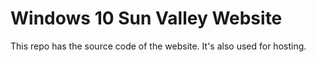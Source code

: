 # Windows 10 Sun Valley Website
This repo has the source code of the website. It's also used for hosting.
